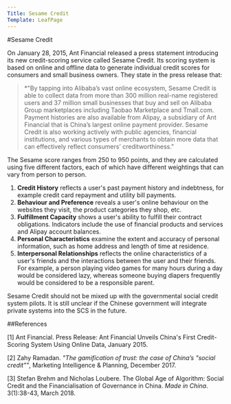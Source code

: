 ```yaml
---
Title: Sesame Credit
Template: LeafPage
---
```


#Sesame Credit

On January 28, 2015, Ant Financial released a press statement introducing its new credit-scoring service called Sesame Credit. 
Its scoring system is based on online and offline data to generate individual credit scores for consumers and small business owners.
They state in the press release that:

>*"By tapping into Alibaba’s vast online ecosystem, Sesame Credit is able to collect data from more than 300 million real-name registered users and 37 million small businesses that buy and sell on Alibaba Group marketplaces including Taobao Marketplace and Tmall.com. Payment histories are also available from Alipay, a subsidiary of Ant Financial that is China’s largest online payment provider. Sesame Credit is also working actively with public agencies, financial institutions, and various types of merchants to obtain more data that can effectively reflect consumers’ creditworthiness."

The Sesame score ranges from 250 to 950 points, and they are calculated using five different factors, each of which have different weightings that can vary from person to person.
  1. **Credit History** reflects a user's past payment history and indebtness, for example credit card repayment and utility bill payments. 
  2. **Behaviour and Preference** reveals a user's online behaviour on the websites they visit, the product categories they shop, etc.
  3. **Fulfillment Capacity** shows a user's ability to fulfill their contract obligations. Indicators include the use of financial products and services and Alipay account balances.
  4. **Personal Characteristics** examine the extent and accuracy of personal information, such as home address and length of time at residence. 
  5. **Interpersonal Relationships** reflects the online characteristics of a user's friends and the interactions between the user and their friends. 
  For example, a person playing video games for many hours during a day would be considered lazy, whereas someone buying diapers frequently would be considered to be a responsible parent. 
  
Sesame Credit should not be mixed up with the governmental social credit system pilots. It is still unclear if the Chinese government will integrate private systems into the SCS in the future. 

##References

[1] Ant Financial. Press Release: Ant Financial Unveils China's First Credit-Scoring System Using Online Data, January 2015. 

[2] Zahy Ramadan. *"The gamification of trust: the case of China’s "social credit""*, Marketing Intelligence & Planning, December 2017. 

[3] Stefan Brehm and Nicholas Loubere. The Global Age of Algorithm: Social Credit and the Financialisation of Governance in China. *Made in China*. 3(1):38-43, March 2018. 
